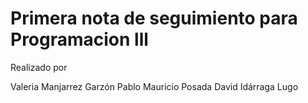 # Primera nota de seguimiento para Programacion lll

Realizado por

Valeria Manjarrez Garzón
Pablo Mauricio Posada
David Idárraga Lugo
